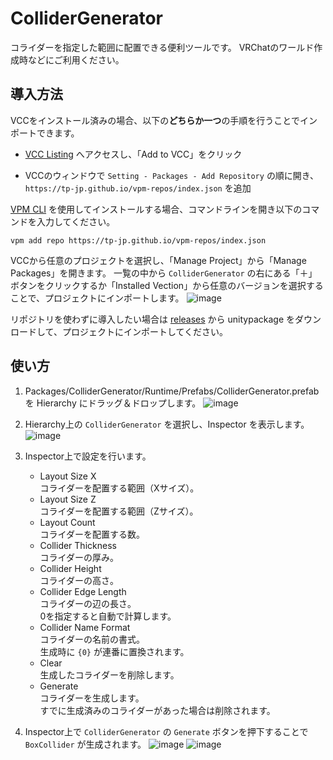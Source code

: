 # ColliderGenerator

コライダーを指定した範囲に配置できる便利ツールです。
VRChatのワールド作成時などにご利用ください。

## 導入方法

VCCをインストール済みの場合、以下の**どちらか一つ**の手順を行うことでインポートできます。

- [VCC Listing](https://tp-jp.github.io/vpm-repos/) へアクセスし、「Add to VCC」をクリック

- VCCのウィンドウで `Setting - Packages - Add Repository` の順に開き、 `https://tp-jp.github.io/vpm-repos/index.json` を追加

[VPM CLI](https://vcc.docs.vrchat.com/vpm/cli/) を使用してインストールする場合、コマンドラインを開き以下のコマンドを入力してください。

```
vpm add repo https://tp-jp.github.io/vpm-repos/index.json
```

VCCから任意のプロジェクトを選択し、「Manage Project」から「Manage Packages」を開きます。
一覧の中から `ColliderGenerator` の右にある「＋」ボタンをクリックするか「Installed Vection」から任意のバージョンを選択することで、プロジェクトにインポートします。 
![image](https://github.com/tp-jp/collider-generator/assets/130125691/2a843034-1732-4628-b679-c05a5c5208ad)

リポジトリを使わずに導入したい場合は [releases](https://github.com/tp-jp/collider-generator/releases) から unitypackage をダウンロードして、プロジェクトにインポートしてください。

## 使い方

1. Packages/ColliderGenerator/Runtime/Prefabs/ColliderGenerator.prefab を Hierarchy にドラッグ＆ドロップします。
![image](https://github.com/tp-jp/collider-generator/assets/130125691/43902069-e2d4-482d-826c-07c919c04a00)

2. Hierarchy上の `ColliderGenerator` を選択し、Inspector を表示します。
![image](https://github.com/tp-jp/collider-generator/assets/130125691/ad6562bf-e282-44b7-a4e7-5c726e11701a)

3. Inspector上で設定を行います。
   - Layout Size X  
     コライダーを配置する範囲（Xサイズ）。
   - Layout Size Z  
     コライダーを配置する範囲（Zサイズ）。
   - Layout Count  
     コライダーを配置する数。
   - Collider Thickness  
     コライダーの厚み。
   - Collider Height  
     コライダーの高さ。
   - Collider Edge Length  
     コライダーの辺の長さ。  
     0を指定すると自動で計算します。
   - Collider Name Format  
     コライダーの名前の書式。  
     生成時に `{0}` が連番に置換されます。
   - Clear  
     生成したコライダーを削除します。
   - Generate  
     コライダーを生成します。  
     すでに生成済みのコライダーがあった場合は削除されます。

4. Inspector上で `ColliderGenerator` の `Generate` ボタンを押下することで `BoxCollider` が生成されます。
![image](https://github.com/tp-jp/collider-generator/assets/130125691/fbbebae1-bec1-4e54-98ea-fdc127412f4c)
![image](https://github.com/tp-jp/collider-generator/assets/130125691/9685ccc6-9ee5-45a5-ac4f-236e70f34ab5)

